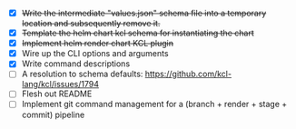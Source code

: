 - [x] ~~Write the intermediate "values.json" schema file into a temporary location and subsequently remove it.~~
- [x] ~~Template the helm chart kcl schema for instantiating the chart~~
- [x] ~~Implement helm render chart KCL plugin~~
- [x] Wire up the CLI options and arguments
- [x] Write command descriptions
- [ ] A resolution to schema defaults: https://github.com/kcl-lang/kcl/issues/1794
- [ ] Flesh out README
- [ ] Implement git command management for a (branch + render + stage + commit) pipeline
